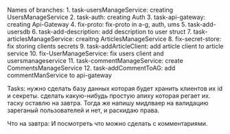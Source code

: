Names of branches:
    1. task-usersManageService: creating UsersManageService
    2. task-auth: creating Auth
    3. task-api-gateway: creating Api-Gateway
    4. fix-proto: fix-proto in a-g, auth, ums
    5. task-add-usersdb
    6. task-add-description: add description to user struct
    7. task-articlesManageService: creaitng ArticlesManageService
    8. fix-secret-store: fix storing clients secrets
    9. task-addArticleClient: add article client to article service
    10. fix-UserManageService: fix users client and usersmanageservice
    11. task-commentManageService: create CommentsManageService
    12. task-addCommentToAG: add commentManService to api-gateway
    


Tasks:
    нужно сделать базу данных которая будет хранить клиентов их id и секреты. сделать какую-нибудь простую апиху которая регает их. таску оставлю на завтра. Тогда же напишу мидлваер на валидацию зареганый пользователей и нет, и раскидаю права.


Что на завтра:
    И посмотреть что можно сделать с комментариями.